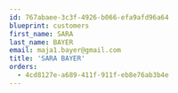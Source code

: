 ```yaml
---
id: 767abaee-3c3f-4926-b066-efa9afd96a64
blueprint: customers
first_name: SARA
last_name: BAYER
email: maja1.bayer@gmail.com
title: 'SARA BAYER'
orders:
  - 4cd8127e-a689-411f-911f-eb8e76ab3b4e
---
```

